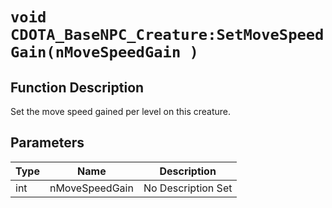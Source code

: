 # `void CDOTA_BaseNPC_Creature:SetMoveSpeedGain(nMoveSpeedGain )`
## Function Description
Set the move speed gained per level on this creature.
## Parameters
Type|Name|Description
--|--|--
int|nMoveSpeedGain|No Description Set
